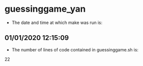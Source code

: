 # **guessinggame_yan** 

- The date and time at which make was run is: 

01/01/2020 12:15:09
--- 

- The number of lines of code contained in guessinggame.sh is: 

22
